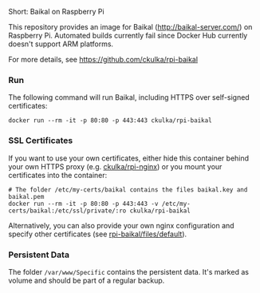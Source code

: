 Short: Baikal on Raspberry Pi


This repository provides an image for Baikal (http://baikal-server.com/) on Raspberry Pi.
Automated builds currently fail since Docker Hub currently doesn't support ARM platforms.

For more details, see https://github.com/ckulka/rpi-baikal

### Run
The following command will run Baikal, including HTTPS over self-signed certificates:
```
docker run --rm -it -p 80:80 -p 443:443 ckulka/rpi-baikal
```

### SSL Certificates
If you want to use your own certificates, either hide this container behind your own HTTPS proxy (e.g. [ckulka/rpi-nginx](https://hub.docker.com/r/ckulka/rpi-nginx)) or you mount your certificates into the container:

```
# The folder /etc/my-certs/baikal contains the files baikal.key and baikal.pem
docker run --rm -it -p 80:80 -p 443:443 -v /etc/my-certs/baikal:/etc/ssl/private/:ro ckulka/rpi-baikal
```

Alternatively, you can also provide your own nginx configuration and specify other certificates (see [rpi-baikal/files/default](https://github.com/ckulka/rpi-baikal/blob/master/files/default)).

### Persistent Data
The folder ```/var/www/Specific``` contains the persistent data. It's marked as volume and should be part of a regular backup.
